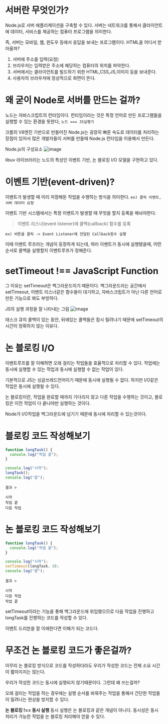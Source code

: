 # 서버란 무엇인가?

Node.js로 서버 애플리케이션을 구축할 수 있다.
서버는 네트워크를 통해서 클라이언트에 데이터, 서비스를 제공하는 컴퓨터 프로그램을 의미한다.

즉, 서버는 모바일, 웹, 윈도우 등에서 응답을 보내는 프로그램이다.
HTML을 어디서 받아올까?

1. 서버에 주소를 입력(요청)
2. 브라우저는 입력받은 주소에 해당하는 컴퓨터의 위치를 파악한다.
3. 서버에서는 클라이언트를 빌드하기 위한 HTML,CSS,JS,이미지 등을 보내준다.
4. 사용자의 브라우저에 정상적으로 화면이 뜬다.

# 왜 굳이 Node로 서버를 만드는 걸까?

노드는 자바스크립트의 런타임이다.
런타임이라는 것은 특정 언어로 만든 프로그램들을 실행할 수 있는 환경을 뜻한다,
`노드 === JS실행기`

크롬의 V8엔진 기반으로 만들어진 Node.js는 굉장히 빠른 속도로 데이터를 처리하는 장점이 있어서 많은 개발자들이 서버를 만들때 Node.js 런타임을 이용해서 만든다.

Node.js의 구성요소
![image](https://thebook.io/img/080229/027_1.jpg)

libuv 라이브러리는 노드의 특성인 이벤트 기반, 논 블로킹 I/O 모델을 구현하고 있다.

# 이벤트 기반(event-driven)?

이벤트가 발생할 때 미리 저장해둔 작업을 수행하는 방식을 의미한다.
`ex) 클릭 이벤트, 서버 데이터 요청`

이벤트 기반 시스템에서는 특정 이벤트가 발생할 때 무엇을 할지 등록을 해놔야한다.

> 이벤트 리스너(event listener)에 콜백(callback) 함수를 등록

`ex) 버튼을 클릭 -> Event Listener에 전달된 Callback함수 실행`

이때 이벤트 루프라는 개념이 등장하게 되는데, 여러 이벤트가 동시에 실행됐을때, 어떤 순서로 콜백을 실행할지 이벤트루프가 정해준다.

# setTimeout !== JavaScript Function

그 이유는 setTimeout은 백그라운드이기 때문이다.
백그라운드라는 공간에서 setTimeout, 이벤트 리스너같은 함수들이 대기하고, 자바스크립트가 아닌 다른 언어로 만든 기능으로 봐도 부방하다.

JS의 실행 과정을 잘 나타내는 그림
![image](https://thebook.io/img/080229/030.jpg)

태스크 큐의 콜백이 있는 동안, 뒤에있는 콜백들은 잠시 밀려나기 때문에 setTimeout의 시간이 정확하지 않는 이유다.

# 논 블로킹 I/O

이벤트루프를 잘 이해하면 오래 걸리는 작업들을 효율적으로 처리할 수 있다. 작업에는 동시에 실행할 수 있는 작업과 동시에 실행할 수 없는 작업이 있다.

기본적으로 JS는 싱글쓰레드언어이기 때문에 동시에 실행될 수 없다. 하지만 I/O같은 작업은 동시에 실행될 수 있다.

논 블로킹이란, 작업을 완료할 때까지 기다리지 않고 다른 작업을 수행하는 것이고, 블로킹은 이전 작업이 다 끝나야만 실행하는 것이다.

Node가 I/O작업을 백그라운드에 넘기기 때문에 동시에 처리할 수 있는것이다.

# 블로킹 코드 작성해보기

```js
function longTask() {
  console.log("작업 끝");
}

console.log("시작");
longTask();
console.log("끝");
```

```
결과 >

시작
작업 끝
다음 작업
```

# 논 블로킹 코드 작성해보기

```js
function longTask() {
  console.log("작업 끝");
}

console.log("시작");
setTimeout(longTask, 0);
console.log("끝");
```

```
결과 >

시작
다음 작업
작업 끝
```

setTimeout이라는 기능을 통해 백그라운드에 위임했으므로 다음 작업을 진행하고 longTask를 진행하는 코드를 작성할 수 있다.

이벤트 드리븐을 잘 이애한다면 이해가 되는 코드다.

# 무조건 논 블로킹 코드가 좋은걸까?

아무리 논 블로킹 방식으로 코드를 작성하더라도 우리가 작성한 코드는 전체 소요 시간이 짧아지지는 않는다.

우리가 작성한 코드는 동시에 실행되지 않기때문이다.
그런데 왜 쓰는걸까?

오래 걸리는 작업을 하는 경우에는 실행 순서를 바꿔주는 작업을 통해서 간단한 작업들이 밀려나는 현상을 방지할 수 있다.

**논 블로킹 !== 동시 실행**
동시 실행은 논 블로킹과 같은 개념이 아니다.
동시성은 동시 처리가 가능한 작업을 논 블로킹 처리해야 얻을 수 있다.
